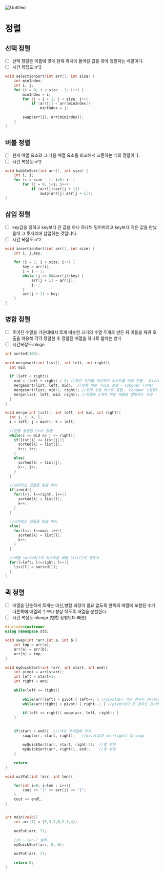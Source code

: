 ![Untitled](https://user-images.githubusercontent.com/76994457/124481161-f6ece600-dde2-11eb-927f-f2d4dc24d7a2.png)
# 정렬


## 선택 정렬

- [ ]  선택 정렬은 이름에 맞게 현재 위치에 들어갈 값을 찾아 정렬하는 배열이다.
- [ ]  시간 복잡도:n^2

```cpp
void selectionSort(int arr[], int size) {
    int minIndex;
    int i, j;
    for (i = 0; i < size - 1; i++) {
        minIndex = i;
        for (j = i + 1; j < size; j++) 
            if (arr[j] < arr[minIndex])
                minIndex = j;
         
        swap(arr[i], arr[minIndex]);
    }
}
```

## 버블 정렬

- [ ]  현재 배열 요소와 그 다음 배열 요소를 비교해서 교환하는 식의 정렬이다.
- [ ]  시간 복잡도:n^2

```cpp
void bubbleSort(int arr[], int size) {
    int i, j;
    for (i = size - 1; i>0; i--) 
        for (j = 0; j<i; j++) 
            if (arr[j]<arr[j + 1]) 
                swap(arr[j],arr[j + 1]);
}
```

## 삽입 정렬

- [ ]  key값을 정하고 key보다 큰 값을 하나 하나씩 밀어버리고 key보다 작은 값을 만났을때 그 뒷자리에 삽입하는 것입니다.
- [ ]  시간 복잡도:n^2

```cpp
void insertionSort(int arr[], int size) {
    int i, j,key;
 
    for (i = 1; i < size; i++) {
        key = arr[i];
        j = i - 1;
        while (j >= 0&&arr[j]>key) {
            arr[j + 1] = arr[j];
            j--;
        }
        arr[j + 1] = key;
    }
}
```

## 병합 정렬

- [ ]  주어진 수열을 가운데에서 쪼개 비슷한 크기의 수열 두개로 만든 뒤 이들을 재귀 호출을 이용해 각각 정렬한 후 정렬된 배열을 하나로 합치는 방식
- [ ]  시간복잡도:nlogn

```cpp
int sorted[100];
 
void mergesort(int list[], int left, int right){
  int mid;
 
  if (left < right){
    mid = (left + right) / 2; //중간 위치를 계산하여 리스트를 균등 분할 - Divide(분할)
    mergesort(list, left, mid);  //앞쪽 부분 리스트 정렬 - Conquer (정복)
    mergesort(list, mid+1, right); //뒤쪽 부분 리스트 정렬 - Conquer (정복)
    merge(list, left, mid, right); //정렬된 2개의 부분 배열을 합병하는 과정 - Combine (결합)
  }
}
 
void merge(int list[], int left, int mid, int right){
  int i, j, k, l;
  i = left; j = mid+1; k = left;
 
  //분할 정렬된 list 합병
  while(i <= mid && j <= right){
    if(list[i] <= list[j]){
      sorted[k] = list[i];
      k++; i++;
    {
    else{
      sorted[k] = list[j];
      k++; j++;
    }
  }
 
  //남아있는 값들을 일괄 복사
  if(i>mid){
    for(l=j; l<=right; l++){
      sorted[k] = list[l];
      k++;
    }
  }
 
  //남아있는 값들을 일괄 복사
  else{
    for(l=i; l<=mid; l++){
      sorted[k] = list[l];
      k++;
    }
  }
 
  //배열 sorted[]의 리스트를 배열 list[]로 재복사
  for(l=left; l<=right; l++){
    list[l] = sorted[l];
  }
}
```

## 퀵 정렬

- [ ]  배열을 단순하게 쪼개는 대신,병합 과정이 필요 없도록 한쪽의 배열에 포함된 수가 다른쪽에 배열의 수보다 항상 작도록 배열을 분할한다.
- [ ]  시간 복잡도:nlongn (병합 정렬보다 빠름)

```cpp
#include<iostream>
using namespace std;
 
void swap(int *arr,int a, int b){
    int tmp = arr[a];
    arr[a] = arr[b];
    arr[b] = tmp;
}
 
void myQuickSort(int *arr, int start, int end){
    int pivot = arr[start];
    int left = start+1;
    int right = end;
 
    while(left <= right){
 
        while(arr[left] < pivot){ left++; } //pivot보다 작은 경우는 건너뛰고 크거나 같은경우 멈춤
        while(arr[right] > pivot) { right--; } //pivot보다 큰 경우는 건너뛰고 작거나 같은경우 멈춤
 
        if(left <= right){ swap(arr, left, right); }
    }
 
 
    if(start < end){  //1개로 쪼개질때 까지
        swap(arr, start, right);   //pivot값과 arr[right] 값 swap
 
        myQuickSort(arr, start, right-1);  //앞 부분
        myQuickSort(arr, right+1, end);    //뒷 부분
    }
 
    return;
}
 
void outPut(int *arr, int len){
 
    for(int i=0; i<len ; i++){
        cout << "[" << arr[i] << "]";
    }
    cout << endl;
}
 
 
int main(void){
    int arr[7] = {5,3,7,6,2,1,4};
    
    outPut(arr, 7);
 
    //0 ~ len-1 범위.
    myQuickSort(arr, 0, 6);
 
    outPut(arr, 7);
 
    return 0;
}

```
